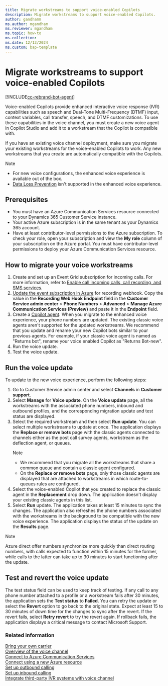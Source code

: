 ```yaml
---
title: Migrate workstreams to support voice-enabled Copilots
description: Migrate workstreams to support voice-enabled Copilots.
author: gandhamm
ms.author: mgandham
ms.reviewer: mgandham
ms.topic: how-to 
ms.collection: 
ms.date: 12/13/2024
ms.custom: bap-template
---
```


# Migrate workstreams to support voice-enabled Copilots

[!INCLUDE[cc-rebrand-bot-agent](../../includes/cc-rebrand-bot-agent.md)]

Voice-enabled Copilots provide enhanced interactive voice response (IVR) capabilities such as speech and Dual-Tone Multi-Frequency (DTMF) input, context variables, call transfer, speech, and DTMF customizations. To use these capabilities in the voice channel, you must create a new voice agent in Copilot Studio and add it to a workstream that the Copilot is compatible with. 

If you have an existing voice channel deployment, make sure you migrate your existing workstreams for the voice-enabled Copilots to work. Any new workstreams that you create are automatically compatible with the Copilots.

   > [!NOTE]
   > - For new voice configurations, the enhanced voice experience is available out of the box.
   > - [Data Loss Prevention](/power-platform/admin/wp-data-loss-prevention) isn't supported in the enhanced voice experience. 

## Prerequisites

- You must have an Azure Communication Services resource connected to your Dynamics 365 Customer Service instance.
- Your active Azure subscription is in the same tenant as your Dynamics 365 account.
- Have at least contributor-level permissions to the Azure subscription. To check your role, open your subscription and view the **My role** column of your subscription on the Azure portal. You must have contributor-level permissions to deploy your Azure Communication Services resource.

## How to migrate your voice workstreams

1. Create and set up an Event Grid subscription for incoming calls. For more information, refer to [Enable call incoming calls, call recording, and SMS services](voice-channel-configure-services.md).
1. [Update the event subscription in Azure](/azure/communication-services/quickstarts/events/subscribe-to-events?pivots=platform-azp#update-event-subscription) for recording webhook. Copy the value in the **Recording Web Hook Endpoint** field in the **Customer Service admin center** > **Phone Numbers** > **Advanced** > **Manage Azure Communication Services (Preview)** and paste it in the **Endpoint** field.
1. Create a [Copilot agent](/microsoft-copilot-studio/voice-build-from-template). When you migrate to the enhanced voice experience, your phone numbers are updated. The existing classic voice agents aren't supported for the updated workstreams. We recommend that you update and rename your new Copilot bots similar to your previous agents. For example, if your classic voice agent is named as "Returns bot", rename your voice enabled Copilot as "Returns Bot-new".
1. Run the voice update.
1. Test the voice update.

## Run the voice update

To update to the new voice experience, perform the following steps:

1. Go to Customer Service admin center and select **Channels** in **Customer support**.
1. Select **Manage** for **Voice update**. On the **Voice update** page, all the workstreams with the associated phone numbers, inbound and outbound profiles, and the corresponding migration update and test status are displayed.
1. Select the required workstream and then select **Run update**. You can select multiple workstreams to update at once. The application displays the **Replace or remove bots** page with the classic agents connected to channels either as the post call survey agents, workstream as the deflection agent, or queues.
    > [!NOTE]
    > - We recommend that you migrate all the workstreams that share a common queue and contain a classic agent configured.
    > - On the **Replace or remove bots** page, only those classic agents are displayed that are attached to workstreams in which route-to-queues rules are configured.
1. Select the voice-enabled Copilot that you created to replace the classic agent in the **Replacement** drop down. The application doesn't display your existing classic agents in this list.
1. Select **Run** update. The application takes at least 15 minutes to sync the changes. The application also refreshes the phone numbers associated with the workstreams in the background to be compatible with the new voice experience. The application displays the status of the update on the **Results** page.

> [!NOTE]
> Azure direct offer numbers synchronize more quickly than direct routing numbers, with calls expected to function within 15 minutes for the former, while calls to the latter can take up to 30 minutes to start functioning after the update.

## Test and revert the voice update

The test status field can be used to keep track of testing. If any call to any phone number attached to a profile or a workstream fails after 30 minutes, the application sets the **Test status** to **Failed**. You can retry the update or select the **Revert** option to go back to the original state. Expect at least 15 to 30 minutes of down time for the changes to sync after the revert. If the revert fails, select **Retry revert**  to try the revert again.
If rollback fails, the application displays a critical message to contact Microsoft Support.

### Related information

[Bring your own carrier](voice-channel-bring-your-own-number.md)  
[Overview of the voice channel](voice-channel.md)  
[Connect to Azure Communication Services](voice-channel-acs-resource.md)  
[Connect using a new Azure resource](voice-channel-connect-new-resource.md)  
[Set up outbound calling](voice-channel-outbound-calling.md)  
[Set up inbound calling](../voice-channel-route-queues.md)  
[Integrate third-party IVR systems with voice channel](voice-channel-contextual-transfer-external-ivr.md)  
